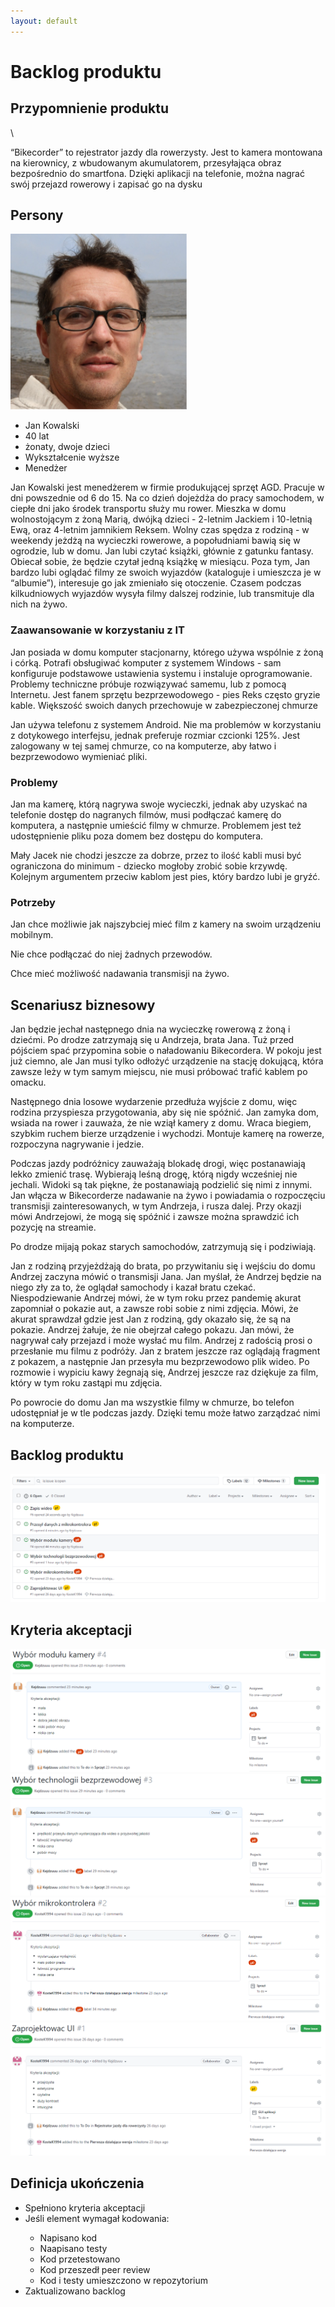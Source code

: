 ```yaml
---
layout: default
---
```

<h1>Backlog produktu</h1>

<h2>Przypomnienie produktu</h2>\
<p>“Bikecorder” to rejestrator jazdy dla rowerzysty. Jest to kamera montowana na kierownicy, z wbudowanym akumulatorem, przesyłająca obraz bezpośrednio do smartfona. Dzięki aplikacji na telefonie, można nagrać swój przejazd rowerowy i zapisać go na dysku</p>

<h2>Persony</h2>
<img src="pics/kowalski.png" />
<ul>
    <li>Jan Kowalski</li>
    <li>40 lat</li>
    <li>żonaty, dwoje dzieci</li>
    <li>Wykształcenie wyższe</li>
    <li>Menedżer</li>
</ul>

<p>Jan Kowalski jest menedżerem w firmie produkującej sprzęt AGD. Pracuje w dni powszednie od 6 do 15. Na co dzień dojeżdża do pracy samochodem, w ciepłe dni jako środek transportu służy mu rower. Mieszka w domu wolnostojącym z żoną Marią, dwójką dzieci - 2-letnim Jackiem i 10-letnią Ewą, oraz 4-letnim jamnikiem Reksem. Wolny czas spędza z rodziną - w weekendy jeżdżą na wycieczki rowerowe, a popołudniami bawią się w ogrodzie, lub w domu. Jan lubi czytać książki, głównie z gatunku fantasy. Obiecał sobie, że będzie czytał jedną książkę w miesiącu. Poza tym, Jan bardzo lubi oglądać filmy ze swoich wyjazdów (kataloguje i umieszcza je w “albumie”), interesuje go jak zmieniało się otoczenie. Czasem podczas kilkudniowych wyjazdów wysyła filmy dalszej rodzinie, lub transmituje dla nich na żywo.</p>

<h3>Zaawansowanie w korzystaniu z IT</h3>
<p>Jan posiada w domu komputer stacjonarny, którego używa wspólnie z żoną i córką. Potrafi obsługiwać komputer z systemem Windows - sam konfiguruje podstawowe ustawienia systemu i instaluje oprogramowanie. Problemy techniczne próbuje rozwiązywać samemu, lub z pomocą Internetu. Jest fanem sprzętu bezprzewodowego - pies Reks często gryzie kable. Większość swoich danych przechowuje w zabezpieczonej chmurze</p>

<p>Jan używa telefonu z systemem Android. Nie ma problemów w korzystaniu z dotykowego interfejsu, jednak preferuje rozmiar czcionki 125%. Jest zalogowany w tej samej chmurze, co na komputerze, aby łatwo i bezprzewodowo wymieniać pliki.</p>

<h3>Problemy</h3>
<p>Jan ma kamerę, którą nagrywa swoje wycieczki, jednak aby uzyskać na telefonie dostęp do nagranych filmów, musi podłączać kamerę do komputera, a następnie umieścić filmy w chmurze. Problemem jest też udostępnienie pliku poza domem bez dostępu do komputera.</p>

<p>Mały Jacek nie chodzi jeszcze za dobrze, przez to ilość kabli musi być ograniczona do minimum - dziecko mogłoby zrobić sobie krzywdę. Kolejnym argumentem przeciw kablom jest pies, który bardzo lubi je gryźć.</p>

<h3>Potrzeby</h3>
<p>Jan chce możliwie jak najszybciej mieć film z kamery na swoim urządzeniu mobilnym.</p>
<p>Nie chce podłączać do niej żadnych przewodów.</p>
<p>Chce mieć możliwość nadawania transmisji na żywo.</p>

<h2>Scenariusz biznesowy</h2>
<p>Jan będzie jechał następnego dnia na wycieczkę rowerową z żoną i dziećmi. Po drodze zatrzymają się u Andrzeja, brata Jana. Tuż przed pójściem spać przypomina sobie o naładowaniu Bikecordera. W pokoju jest już ciemno, ale Jan musi tylko odłożyć urządzenie na stację dokującą, która zawsze leży w tym samym miejscu, nie musi próbować trafić kablem po omacku.</p>

<p>Następnego dnia losowe wydarzenie przedłuża wyjście z domu, więc rodzina przyspiesza przygotowania, aby się nie spóźnić. Jan zamyka dom, wsiada na rower i zauważa, że nie wziął kamery z domu. Wraca biegiem, szybkim ruchem bierze urządzenie i wychodzi. Montuje kamerę na rowerze, rozpoczyna nagrywanie i jedzie.</p>

<p>Podczas jazdy podróżnicy zauważają blokadę drogi, więc postanawiają lekko zmienić trasę. Wybierają leśną drogę, którą nigdy wcześniej nie jechali. Widoki są tak piękne, że postanawiają podzielić się nimi z innymi. Jan włącza w Bikecorderze nadawanie na żywo i powiadamia o rozpoczęciu transmisji zainteresowanych, w tym Andrzeja, i rusza dalej. Przy okazji mówi Andrzejowi, że mogą się spóźnić i zawsze można sprawdzić ich pozycję na streamie.</p>

<p>Po drodze mijają pokaz starych samochodów, zatrzymują się i podziwiają.</p>

<p>Jan z rodziną przyjeżdżają do brata, po przywitaniu się i wejściu do domu Andrzej zaczyna mówić o transmisji Jana. Jan myślał, że Andrzej będzie na niego zły za to, że oglądał samochody i kazał bratu czekać. Niespodziewanie Andrzej mówi, że w tym roku przez pandemię akurat zapomniał o pokazie aut, a zawsze robi sobie z nimi zdjęcia. Mówi, że akurat sprawdzał gdzie jest Jan z rodziną, gdy okazało się, że są na pokazie. Andrzej żałuje, że nie obejrzał całego pokazu. Jan mówi, że nagrywał cały przejazd i może wysłać mu film. Andrzej z radością prosi o przesłanie mu filmu z podróży. Jan z bratem jeszcze raz oglądają fragment z pokazem, a następnie Jan przesyła mu bezprzewodowo plik wideo. Po rozmowie i wypiciu kawy żegnają się, Andrzej jeszcze raz dziękuje za film, który w tym roku zastąpi mu zdjęcia.</p>

<p>Po powrocie do domu Jan ma wszystkie filmy w chmurze, bo telefon udostępniał je w tle podczas jazdy. Dzięki temu może łatwo zarządzać nimi na komputerze.</p>

<h2>Backlog produktu</h2>
<img src="pics/backlog.png" />

<h2>Kryteria akceptacji</h2>
<div><img src="pics/element1.png"/><div>
<div><img src="pics/element2.png"/><div>
<div><img src="pics/element3.png"/><div>
<div><img src="pics/element4.png"/><div>

<h2>Definicja ukończenia</h2>
<ul>
    <li>Spełniono kryteria akceptacji</li>
    <li>Jeśli element wymagał kodowania:</li>
        <ul>
            <li>Napisano kod</li>
            <li>Naapisano testy</li>
            <li>Kod przetestowano</li>
            <li>Kod przeszedł peer review</li>
            <li>Kod i testy umieszczono w repozytorium</li>
        </ul>
    <li>Zaktualizowano backlog</li>
</ul>
